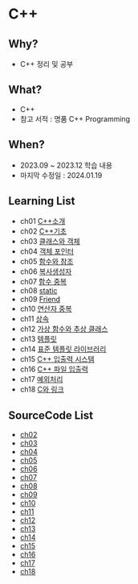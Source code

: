 # C++

## Why? 
* C++ 정리 및 공부

## What? 
* C++
* 참고 서적 : 명품 C++ Programming

## When?
* 2023.09 ~ 2023.12 학습 내용
* 마지막 수정일 : 2024.01.19

## Learning List
* ch01 [C++소개](https://github.com/BangYunseo/TIL/blob/main/Cpp/ch01_IntroduceC%2B%2B.md)
* ch02 [C++기초](https://github.com/BangYunseo/TIL/blob/main/Cpp/ch02_BasicC%2B%2B.md)
* ch03 [클래스와 객체](https://github.com/BangYunseo/TIL/blob/main/Cpp/ch03_ClassAndObject.md)
* ch04 [객체 포인터](https://github.com/BangYunseo/TIL/blob/main/Cpp/ch04_ObjectPointer.md)
* ch05 [함수와 참조](https://github.com/BangYunseo/TIL/blob/main/Cpp/ch05_FunctionAndReference.md)
* ch06 [복사생성자](https://github.com/BangYunseo/TIL/blob/main/Cpp/ch06_CopyConstructor.md)
* ch07 [함수 중복](https://github.com/BangYunseo/TIL/blob/main/Cpp/ch07_FunctionOverloading.md)
* ch08 [static](https://github.com/BangYunseo/TIL/blob/main/Cpp/ch08_Static.md)
* ch09 [Friend](https://github.com/BangYunseo/TIL/blob/main/Cpp/ch09_Friend.md)
* ch10 [연산자 중복](https://github.com/BangYunseo/TIL/blob/main/Cpp/ch08_OperatorOverloadingFunction.md)
* ch11 [상속]()
* ch12 [가상 함수와 추상 클래스]()
* ch13 [템플릿]()
* ch14 [표준 템플릿 라이브러리]()
* ch15 [C++ 입출력 시스템]()
* ch16 [C++ 파일 입출력]()
* ch17 [예외처리]()
* ch18 [C와 링크]()

## SourceCode List
* [ch02](https://github.com/BangYunseo/Basic_CPP/tree/main/ch02_BasicC%2B%2B)
* [ch03](https://github.com/BangYunseo/Basic_CPP/tree/main/ch03_ClassAndObject)
* [ch04](https://github.com/BangYunseo/Basic_CPP/tree/main/ch04_ObjectPointer)
* [ch05](https://github.com/BangYunseo/Basic_CPP/tree/main/ch05_FunctionAndReference)
* [ch06](https://github.com/BangYunseo/Basic_CPP/tree/main/ch06_CopyConstructor)
* [ch07](https://github.com/BangYunseo/Basic_CPP/tree/main/ch07_FunctionOverloading)
* [ch08](https://github.com/BangYunseo/Basic_CPP/tree/main/ch08_Static)
* [ch09](https://github.com/BangYunseo/Basic_CPP/tree/main/ch09_Friend)
* [ch10](https://github.com/BangYunseo/Basic_CPP/tree/main/ch10_OperatorOverloadingFunction)
* [ch11]()
* [ch12]()
* [ch13]()
* [ch14]()
* [ch15]()
* [ch16]()
* [ch17]()
* [ch18]()
